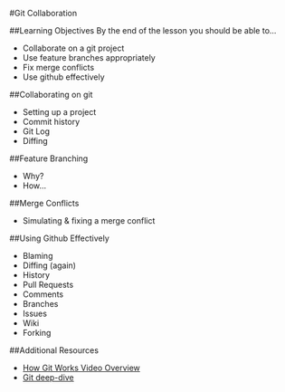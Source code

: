 #Git Collaboration

##Learning Objectives
By the end of the lesson you should be able to...


* Collaborate on a git project
* Use feature branches appropriately
* Fix merge conflicts
* Use github effectively

##Collaborating on git

* Setting up a project
* Commit history
* Git Log
* Diffing

##Feature Branching

* Why?
* How...

##Merge Conflicts

* Simulating & fixing a merge conflict

##Using Github Effectively

* Blaming
* Diffing (again)
* History
* Pull Requests
* Comments
* Branches
* Issues
* Wiki
* Forking




##Additional Resources
* [How Git Works Video Overview](https://www.youtube.com/watch?v=1ffBJ4sVUb4)
* [Git deep-dive](http://think-like-a-git.net/)